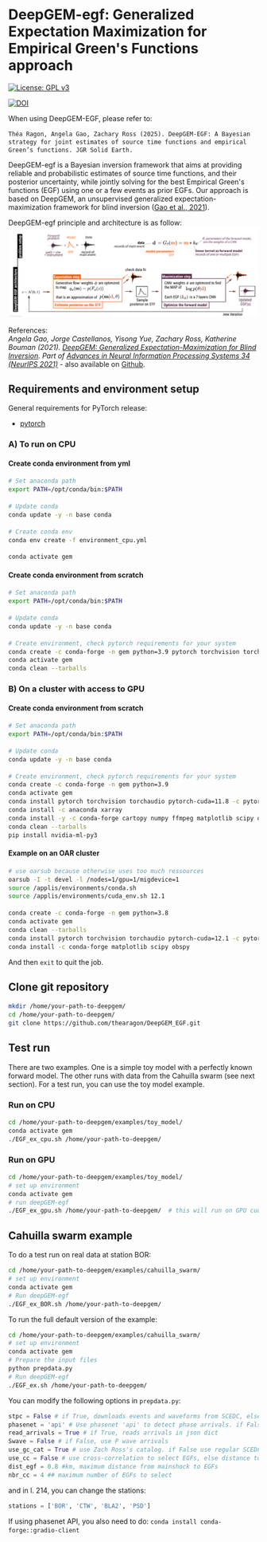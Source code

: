 # DeepGEM-egf: Generalized Expectation Maximization for Empirical Green's Functions approach

[![License: GPL v3](https://img.shields.io/badge/License-GPLv3-blue.svg)](https://www.gnu.org/licenses/gpl-3.0)

[![DOI](https://zenodo.org/badge/595772055.svg)](https://doi.org/10.5281/zenodo.14472786)


When using DeepGEM-EGF, please refer to:
```
Théa Ragon, Angela Gao, Zachary Ross (2025). DeepGEM-EGF: A Bayesian strategy for joint estimates of source time functions and empirical Green’s functions. JGR Solid Earth.
```

DeepGEM-egf is a Bayesian inversion framework that aims at providing reliable and probabilistic estimates of source time functions, and their posterior uncertainty, while jointly solving for the best Empirical Green's functions (EGF) using one or a few events as prior EGFs. Our approach is based on DeepGEM, an unsupervised generalized expectation-maximization framework for blind inversion ([Gao et al., 2021](https://proceedings.neurips.cc/paper/2021/hash/606c90a06173d69682feb83037a68fec-Abstract.html)). 


DeepGEM-egf principle and architecture is as follow:
![overview image](https://github.com/thearagon/DeepGEM_EGF/blob/main/deepgem-egf-github.png)


References:  
*Angela Gao, Jorge Castellanos, Yisong Yue, Zachary Ross, Katherine Bouman (2021). [DeepGEM: Generalized Expectation-Maximization for Blind Inversion](https://proceedings.neurips.cc/paper/2021/hash/606c90a06173d69682feb83037a68fec-Abstract.html). Part of [Advances in Neural Information Processing Systems 34 (NeurIPS 2021)](https://proceedings.neurips.cc/paper_files/paper/2021)* - also available on [Github](https://github.com/angelafgao/DeepGEM). 


## Requirements and environment setup
General requirements for PyTorch release:
* [pytorch](https://pytorch.org/)

### A) To run on CPU
#### Create  conda environment from yml
```bash
# Set anaconda path
export PATH=/opt/conda/bin:$PATH

# Update conda
conda update -y -n base conda

# Create conda env
conda env create -f environment_cpu.yml

conda activate gem
```

#### Create conda environment from scratch
 ```bash
# Set anaconda path
export PATH=/opt/conda/bin:$PATH

# Update conda
conda update -y -n base conda

# Create environment, check pytorch requirements for your system
conda create -c conda-forge -n gem python=3.9 pytorch torchvision torchaudio xarray cartopy numpy ffmpeg matplotlib scipy obspy pandas pillow pyproj pyqt5 shapely
conda activate gem 
conda clean --tarballs
```

### B) On a cluster with access to GPU

#### Create conda environment from scratch
```bash
# Set anaconda path
export PATH=/opt/conda/bin:$PATH

# Update conda
conda update -y -n base conda

# Create environment, check pytorch requirements for your system
conda create -c conda-forge -n gem python=3.9
conda activate gem
conda install pytorch torchvision torchaudio pytorch-cuda=11.8 -c pytorch -c nvidia
conda install -c anaconda xarray
conda install -y -c conda-forge cartopy numpy ffmpeg matplotlib scipy obspy pandas pillow pyproj pyqt shapely pip
conda clean --tarballs
pip install nvidia-ml-py3
```

#### Example on an OAR cluster
```bash
# use oarsub because otherwise uses too much ressources
oarsub -I -t devel -l /nodes=1/gpu=1/migdevice=1
source /applis/environments/conda.sh
source /applis/environments/cuda_env.sh 12.1

conda create -c conda-forge -n gem python=3.8
conda activate gem
conda clean --tarballs
conda install pytorch torchvision torchaudio pytorch-cuda=12.1 -c pytorch -c nvidia
conda install -c conda-forge matplotlib scipy obspy 
```
And then `exit` to quit the job.

## Clone git repository
```bash
mkdir /home/your-path-to-deepgem/
cd /home/your-path-to-deepgem/
git clone https://github.com/thearagon/DeepGEM_EGF.git
```

## Test run
There are two examples. One is a simple toy model with a perfectly known forward model. The other runs with data from the Cahuilla swarm (see next section). For a test run, you can use the toy model example.

### Run on CPU
```bash
cd /home/your-path-to-deepgem/examples/toy_model/
conda activate gem
./EGF_ex_cpu.sh /home/your-path-to-deepgem/
```

### Run on GPU
```bash
cd /home/your-path-to-deepgem/examples/toy_model/
# set up environment
conda activate gem
# run deepGEM-egf
./EGF_ex_gpu.sh /home/your-path-to-deepgem/  # this will run on GPU cuda:0
```

## Cahuilla swarm example
To do a test run on real data at station BOR:
```bash
cd /home/your-path-to-deepgem/examples/cahuilla_swarm/
# set up environment
conda activate gem
# Run deepGEM-egf
./EGF_ex_BOR.sh /home/your-path-to-deepgem/
```
To run the full default version of the example:
```bash
cd /home/your-path-to-deepgem/examples/cahuilla_swarm/
# set up environment
conda activate gem
# Prepare the input files
python prepdata.py
# Run deepGEM-egf
./EGF_ex.sh /home/your-path-to-deepgem/
```
You can modify the following options in `prepdata.py`:
```python
stpc = False # if True, downloads events and waveforms from SCEDC, else loads locally
phasenet = 'api' # Use phasenet 'api' to detect phase arrivals. if False, use basic STA/LTA
read_arrivals = True # if True, reads arrivals in json dict
Swave = False # if False, use P wave arrivals
use_gc_cat = True # use Zach Ross's catalog. if False use regular SCEDC cat
use_cc = False # use cross-correlation to select EGFs, else distance to main event only.
dist_egf = 0.8 #km, maximum distance from mainshock to EGFs
nbr_cc = 4 ## maximum number of EGFs to select
```
and in l. 214, you can change the stations:
```python
stations = ['BOR', 'CTW', 'BLA2', 'PSD']
```

If using phasenet API, you also need to do: `conda install conda-forge::gradio-client`
